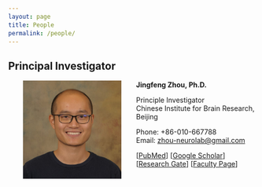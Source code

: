 ```yaml
---
layout: page
title: People
permalink: /people/
---
```

## Principal Investigator

<img align="left" height="200" hspace="30" src="/assets/jingfeng_head_shot.jpg" />

**Jingfeng Zhou, Ph.D.**

Principle Investigator<br>Chinese Institute for Brain Research, Beijing

Phone: +86-010-667788<br>Email: zhou-neurolab@gmail.com

[[PubMed](https://www.ncbi.nlm.nih.gov/myncbi/1-AMNoyoc62Qs/bibliography/public/?sortby=pubDate&sdirection=descending)] [[Google Scholar](https://scholar.google.com/citations?user=ZQD-fmcAAAAJ)] [[Research Gate](https://www.researchgate.net/profile/Jingfeng-Zhou)] [[Faculty Page](https://www.researchgate.net/profile/Jingfeng-Zhou)]

<br clear="left" />
